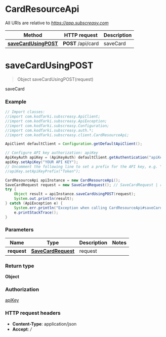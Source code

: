 # CardResourceApi

All URIs are relative to *https://app.subscreasy.com*

Method | HTTP request | Description
------------- | ------------- | -------------
[**saveCardUsingPOST**](CardResourceApi.md#saveCardUsingPOST) | **POST** /api/card | saveCard


<a name="saveCardUsingPOST"></a>
# **saveCardUsingPOST**
> Object saveCardUsingPOST(request)

saveCard

### Example
```java
// Import classes:
//import com.kodfarki.subscreasy.ApiClient;
//import com.kodfarki.subscreasy.ApiException;
//import com.kodfarki.subscreasy.Configuration;
//import com.kodfarki.subscreasy.auth.*;
//import com.kodfarki.subscreasy.client.CardResourceApi;

ApiClient defaultClient = Configuration.getDefaultApiClient();

// Configure API key authorization: apiKey
ApiKeyAuth apiKey = (ApiKeyAuth) defaultClient.getAuthentication("apiKey");
apiKey.setApiKey("YOUR API KEY");
// Uncomment the following line to set a prefix for the API key, e.g. "Token" (defaults to null)
//apiKey.setApiKeyPrefix("Token");

CardResourceApi apiInstance = new CardResourceApi();
SaveCardRequest request = new SaveCardRequest(); // SaveCardRequest | request
try {
    Object result = apiInstance.saveCardUsingPOST(request);
    System.out.println(result);
} catch (ApiException e) {
    System.err.println("Exception when calling CardResourceApi#saveCardUsingPOST");
    e.printStackTrace();
}
```

### Parameters

Name | Type | Description  | Notes
------------- | ------------- | ------------- | -------------
 **request** | [**SaveCardRequest**](SaveCardRequest.md)| request |

### Return type

**Object**

### Authorization

[apiKey](../README.md#apiKey)

### HTTP request headers

 - **Content-Type**: application/json
 - **Accept**: */*

